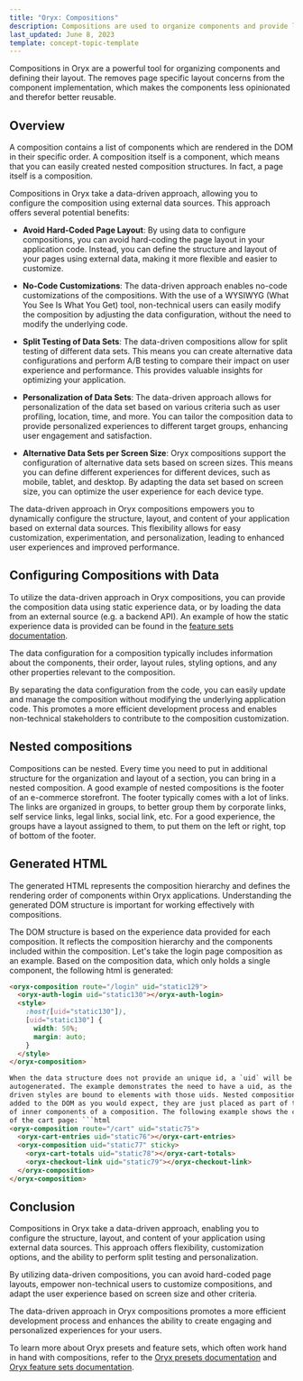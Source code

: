 ```yaml
---
title: "Oryx: Compositions"
description: Compositions are used to organize components and provide layout in Oryx applications
last_updated: June 8, 2023
template: concept-topic-template
---
```


Compositions in Oryx are a powerful tool for organizing components and defining their layout. The removes page specific layout concerns from the component implementation, which makes the components less opinionated and therefor better reusable.

## Overview

A composition contains a list of components which are rendered in the DOM in their specific order. A composition itself is a component, which means that you can easily created nested composition structures. In fact, a page itself is a composition.

Compositions in Oryx take a data-driven approach, allowing you to configure the composition using external data sources. This approach offers several potential benefits:

- **Avoid Hard-Coded Page Layout**: By using data to configure compositions, you can avoid hard-coding the page layout in your application code. Instead, you can define the structure and layout of your pages using external data, making it more flexible and easier to customize.

- **No-Code Customizations**: The data-driven approach enables no-code customizations of the compositions. With the use of a WYSIWYG (What You See Is What You Get) tool, non-technical users can easily modify the composition by adjusting the data configuration, without the need to modify the underlying code.

- **Split Testing of Data Sets**: The data-driven compositions allow for split testing of different data sets. This means you can create alternative data configurations and perform A/B testing to compare their impact on user experience and performance. This provides valuable insights for optimizing your application.

- **Personalization of Data Sets**: The data-driven approach allows for personalization of the data set based on various criteria such as user profiling, location, time, and more. You can tailor the composition data to provide personalized experiences to different target groups, enhancing user engagement and satisfaction.

- **Alternative Data Sets per Screen Size**: Oryx compositions support the configuration of alternative data sets based on screen sizes. This means you can define different experiences for different devices, such as mobile, tablet, and desktop. By adapting the data set based on screen size, you can optimize the user experience for each device type.

The data-driven approach in Oryx compositions empowers you to dynamically configure the structure, layout, and content of your application based on external data sources. This flexibility allows for easy customization, experimentation, and personalization, leading to enhanced user experiences and improved performance.

## Configuring Compositions with Data

To utilize the data-driven approach in Oryx compositions, you can provide the composition data using static experience data, or by loading the data from an external source (e.g. a backend API). An example of how the static experience data is provided can be found in the [feature sets documentation](/docs/scos/dev/front-end-development/{{page.version}}/oryx/oryx-feature-sets.html).

The data configuration for a composition typically includes information about the components, their order, layout rules, styling options, and any other properties relevant to the composition.

By separating the data configuration from the code, you can easily update and manage the composition without modifying the underlying application code. This promotes a more efficient development process and enables non-technical stakeholders to contribute to the composition customization.

## Nested compositions

Compositions can be nested. Every time you need to put in additional structure for the organization and layout of a section, you can bring in a nested composition. A good example of nested compositions is the footer of an e-commerce storefront. The footer typically comes with a lot of links. The links are organized in groups, to better group them by corporate links, self service links, legal links, social link, etc. For a good experience, the groups have a layout assigned to them, to put them on the left or right, top of bottom of the footer.

## Generated HTML

The generated HTML represents the composition hierarchy and defines the rendering order of components within Oryx applications. Understanding the generated DOM structure is important for working effectively with compositions.

The DOM structure is based on the experience data provided for each composition. It reflects the composition hierarchy and the components included within the composition. Let's take the login page composition as an example. Based on the composition data, which only holds a single component, the following html is generated:

````html
<oryx-composition route="/login" uid="static129">
  <oryx-auth-login uid="static130"></oryx-auth-login>
  <style>
    :host([uid="static130"]),
    [uid="static130"] {
      width: 50%;
      margin: auto;
    }
  </style>
</oryx-composition>

When the data structure does not provide an unique id, a `uid` will be
autogenerated. The example demonstrates the need to have a uid, as the data
driven styles are bound to elements with those uids. Nested compositions are
added to the DOM as you would expect, they are just placed as part of the list
of inner components of a composition. The following example shows the components
of the cart page: ```html
<oryx-composition route="/cart" uid="static75">
  <oryx-cart-entries uid="static76"></oryx-cart-entries>
  <oryx-composition uid="static77" sticky>
    <oryx-cart-totals uid="static78"></oryx-cart-totals>
    <oryx-checkout-link uid="static79"></oryx-checkout-link>
  </oryx-composition>
</oryx-composition>
````

## Conclusion

Compositions in Oryx take a data-driven approach, enabling you to configure the structure, layout, and content of your application using external data sources. This approach offers flexibility, customization options, and the ability to perform split testing and personalization.

By utilizing data-driven compositions, you can avoid hard-coded page layouts, empower non-technical users to customize compositions, and adapt the user experience based on screen size and other criteria.

The data-driven approach in Oryx compositions promotes a more efficient development process and enhances the ability to create engaging and personalized experiences for your users.

To learn more about Oryx presets and feature sets, which often work hand in hand with compositions, refer to the [Oryx presets documentation](/docs/scos/dev/front-end-development/{{page.version}}/oryx/oryx-presets.html) and [Oryx feature sets documentation](/docs/scos/dev/front-end-development/{{page.version}}/oryx/oryx-feature-sets.html).
